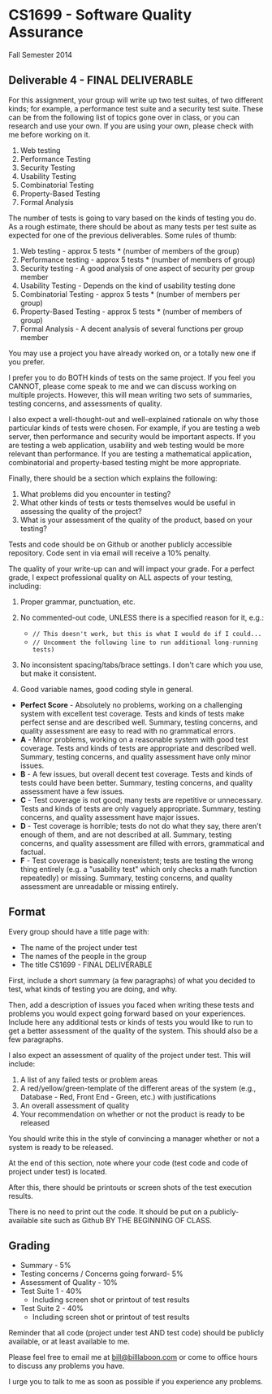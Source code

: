 # CS1699 - Software Quality Assurance
Fall Semester 2014

## Deliverable 4 - FINAL DELIVERABLE

For this assignment, your group will write up two test suites, of two different kinds; for example,
a performance test suite and a security test suite.  These can be from the following list of topics gone
over in class, or you can research and use your own.  If you are using your own, please
check with me before working on it.

1. Web testing
2. Performance Testing
3. Security Testing
4. Usability Testing
5. Combinatorial Testing
6. Property-Based Testing
7. Formal Analysis

The number of tests is going to vary based on the kinds of testing you do.  As a rough estimate,
there should be about as many tests per test suite as expected for one of the previous
deliverables.  Some rules of thumb:

1. Web testing - approx 5 tests * (number of members of the group)
2. Performance testing - approx 5 tests * (number of members of group)
3. Security testing  - A good analysis of one aspect of security per group member
4. Usability Testing - Depends on the kind of usability testing done
5. Combinatorial Testing - approx 5 tests * (number of members per group)
6. Property-Based Testing - approx 5 tests * (number of members of group)
7. Formal Analysis - A decent analysis of several functions per group member

You may use a project you have already worked on, or a totally new one if you prefer.

I prefer you to do BOTH kinds of tests on the same project.  If you feel you CANNOT, please
come speak to me and we can discuss working on multiple projects.  However, this will
mean writing two sets of summaries, testing concerns, and assessments of quality.

I also expect a well-thought-out and well-explained rationale on why those particular
kinds of tests were chosen.  For example, if you are testing a web server, then performance
and security would be important aspects.  If you are testing a web application, usability
and web testing would be more relevant than performance.  If you are testing a mathematical
application, combinatorial and property-based testing might be more appropriate.

Finally, there should be a section which explains the following:

1. What problems did you encounter in testing?
2. What other kinds of tests or tests themselves would be useful in assessing the quality
    of the project?
3. What is your assessment of the quality of the product, based on your testing?

Tests and code should be on Github or another publicly accessible repository.
Code sent in via email will receive a 10% penalty.

The quality of your write-up can and will impact your grade.  For a perfect grade, I expect
professional quality on ALL aspects of your testing, including:

1. Proper grammar, punctuation, etc.
2. No commented-out code, UNLESS there is a specified reason for it, e.g.:
   * `// This doesn't work, but this is what I would do if I could...`
   * `// Uncomment the following line to run additional long-running tests)`

3. No inconsistent spacing/tabs/brace settings.  I don't care which you use, but make
    it consistent.
4. Good variable names, good coding style in general.

* **Perfect Score** - Absolutely no problems, working on a challenging system with excellent
   test coverage.  Tests and kinds of tests make perfect sense and are described well.
   Summary, testing concerns, and quality assessment are easy to read with no grammatical
   errors.
* **A** - Minor problems, working on a reasonable system with good test coverage.  Tests and
   kinds of tests are appropriate and described well.  Summary, testing concerns, and
   quality assessment have only minor issues.
* **B** - A few issues, but overall decent test coverage.  Tests and kinds of tests could have
     been better.  Summary, testing concerns, and quality assessment have a few issues.
* **C** - Test coverage is not good; many tests are repetitive or unnecessary.  Tests and kinds
      of tests are only vaguely appropriate.  Summary, testing concerns, and quality
      assessment have major issues.
* **D** - Test coverage is horrible; tests do not do what they say, there aren't enough of them,
     and are not described at all.  Summary, testing concerns, and quality assessment are
     filled with errors, grammatical and factual.
* **F** - Test coverage is basically nonexistent; tests are testing the wrong thing entirely
     (e.g. a "usability test" which only checks a math function repeatedly) or missing.
     Summary, testing concerns, and quality assessment are unreadable or missing
    entirely.

## Format
Every group should have a title page with:
* The name of the project under test
* The names of the people in the group
* The title CS1699 - FINAL DELIVERABLE

First, include a short summary (a few paragraphs) of what you decided to test, what kinds of
testing you are doing, and why.

Then, add a description of issues you faced when writing these tests and problems you would
expect going forward based on your experiences.  Include here any additional tests or kinds of
tests you would like to run to get a better assessment of the quality of the system.  This should
also be a few paragraphs.

I also expect an assessment of quality of the project under test.  This will include:
1. A list of any failed tests or problem areas
2. A red/yellow/green-template of the different areas of the system
   (e.g., Database - Red, Front End - Green, etc.) with justifications
3. An overall assessment of quality
4. Your recommendation on whether or not the product is ready to be released

You should write this in the style of convincing a manager whether or not a system
is ready to be released.

At the end of this section, note where your code (test code and code of project under test) is located.

After this, there should be printouts or screen shots of the test execution results.

There is no need to print out the code.  It should be put on a publicly-available site such as
Github BY THE BEGINNING OF CLASS.

## Grading
* Summary - 5%
* Testing concerns / Concerns going forward- 5%
* Assessment of Quality - 10%
* Test Suite 1 - 40%
  * Including screen shot or printout of test results
* Test Suite 2 - 40%
  * Including screen shot or printout of test results

Reminder that all code (project under test AND test code) should be publicly available, or at least available to me.

Please feel free to email me at bill@billlaboon.com or come to office hours to discuss any problems you have.

I urge you to talk to me as soon as possible if you experience any problems.

